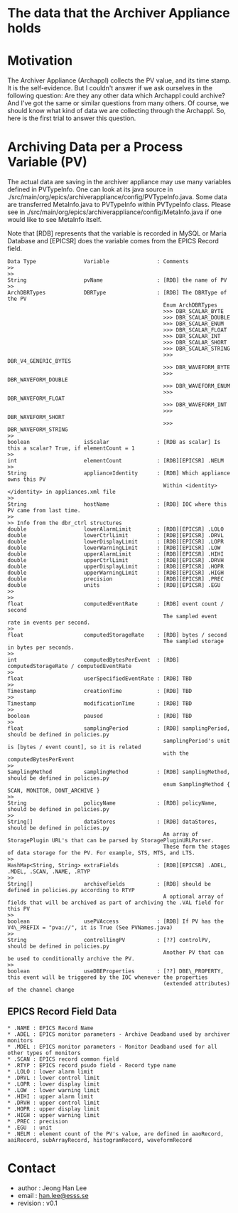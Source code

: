 The data that the Archiver Appliance holds
=================

# Motivation
The Archiver Appliance (Archappl) collects the PV value, and its time stamp. It is the self-evidence. But I couldn't answer if we ask ourselves in the following question: Are they any other data which Archappl could archive? And I've got the same or similar questions from many others. Of course, we should know what kind of data we are collecting through the Archappl. So, here is the first trial to answer this question. 


# Archiving Data per a Process Variable (PV)
The actual data are saving in the archiver appliance may use many variables defined in PVTypeInfo. One can look at its java source in ./src/main/org/epics/archiverappliance/config/PVTypeInfo.java. Some data are transferred MetaInfo.java to PVTypeInfo within PVTypeInfo class. Please see in ./src/main/org/epics/archiverappliance/config/MetaInfo.java if one would like to see MetaInfo itself.  

Note that [RDB] represents that the variable is recorded in MySQL or Maria Database and [EPICSR] does the variable comes from the EPICS Record field. 

```
Data Type               Variable               : Comments
>>
>>
String                  pvName                 : [RDB] the name of PV 
>>
ArchDBRTypes            DBRType                : [RDB] The DBRType of the PV
                                                 Enum ArchDBRTypes
												 >>> DBR_SCALAR_BYTE
												 >>> DBR_SCALAR_DOUBLE 
												 >>> DBR_SCALAR_ENUM 
											     >>> DBR_SCALAR_FLOAT 
												 >>> DBR_SCALAR_INT 
												 >>> DBR_SCALAR_SHORT 
												 >>> DBR_SCALAR_STRING 
												 >>> DBR_V4_GENERIC_BYTES 
												 >>> DBR_WAVEFORM_BYTE 
												 >>> DBR_WAVEFORM_DOUBLE 
												 >>> DBR_WAVEFORM_ENUM 
												 >>> DBR_WAVEFORM_FLOAT 
												 >>> DBR_WAVEFORM_INT 
												 >>> DBR_WAVEFORM_SHORT 
												 >>> DBR_WAVEFORM_STRING
>>												 
boolean                 isScalar               : [RDB as scalar] Is this a scalar? True, if elementCount = 1
>>
int                     elementCount           : [RDB][EPICSR] .NELM
>>
String                  applianceIdentity      : [RDB] Which appliance owns this PV
	                                             Within <identity> </identity> in appliances.xml file
>>
String                  hostName               : [RDB] IOC where this PV came from last time.
>>
>> Info from the dbr_ctrl structures
double                  lowerAlarmLimit        : [RDB][EPICSR] .LOLO 
double                  lowerCtrlLimit         : [RDB][EPICSR] .DRVL
double                  lowerDisplayLimit      : [RDB][EPICSR] .LOPR
double                  lowerWarningLimit      : [RDB][EPICSR] .LOW
double                  upperAlarmLimit        : [RDB][EPICSR] .HIHI
double                  upperCtrlLimit         : [RDB][EPICSR] .DRVH
double                  upperDisplayLimit      : [RDB][EPICSR] .HOPR
double                  upperWarningLimit      : [RDB][EPICSR] .HIGH
double                  precision              : [RDB][EPICSR] .PREC
double                  units                  : [RDB][EPICSR] .EGU
>>
>> 
float                   computedEventRate      : [RDB] event count / second 
                                                 The sampled event rate in events per second.
>>
float                   computedStorageRate    : [RDB] bytes / second 
												 The sampled storage in bytes per seconds.
>>
int                     computedBytesPerEvent  : [RDB] computedStorageRate / computedEventRate
>>
float                   userSpecifiedEventRate : [RDB] TBD
>>
Timestamp               creationTime           : [RDB] TBD
>>
Timestamp               modificationTime       : [RDB] TBD
>>
boolean                 paused                 : [RDB] TBD
>>
float                   samplingPeriod         : [RDB] samplingPeriod, should be defined in policies.py
	                                             samplingPeriod's unit is [bytes / event count], so it is related
												 with the computedBytesPerEvent
>>
SamplingMethod          samplingMethod         : [RDB] samplingMethod, should be defined in policies.py
                                                 enum SamplingMethod { SCAN, MONITOR, DONT_ARCHIVE }
>>
String                  policyName             : [RDB] policyName, should be defined in policies.py
>>
String[]                dataStores             : [RDB] dataStores, should be defined in policies.py 
                                                 An array of StoragePlugin URL's that can be parsed by StoragePluginURLParser.
                                                 These form the stages of data storage for the PV. For example, STS, MTS, and LTS. 
>>
HashMap<String, String> extraFields            : [RDB][EPICSR] .ADEL, .MDEL, .SCAN, .NAME, .RTYP
>>
String[]                archiveFields          : [RDB] should be defined in policies.py according to RTYP
												 A optional array of fields that will be archived as part of archiving the .VAL field for this PV
>>
boolean                 usePVAccess            : [RDB] If PV has the V4\_PREFIX = "pva://", it is True (See PVNames.java)
>>
String                  controllingPV          : [??] controlPV, should be defined in policies.py
                                                 Another PV that can be used to conditionally archive the PV.
>>
boolean                 useDBEProperties       : [??] DBE\_PROPERTY, this event will be triggered by the IOC whenever the properties
												 (extended attributes) of the channel change
```

## EPICS Record Field Data
```
* .NAME : EPICS Record Name
* .ADEL : EPICS monitor parameters - Archive Deadband used by archiver monitors
* .MDEL : EPICS monitor parameters - Monitor Deadband used for all other types of monitors
* .SCAN : EPICS record common field 
* .RTYP : EPICS record psudo field - Record type name
* .LOLO : lower alarm limit
* .DRVL : lower control limit
* .LOPR : lower display limit
* .LOW  : lower warning limit
* .HIHI : upper alarm limit
* .DRVH : upper control limit
* .HOPR : upper display limit
* .HIGH : upper warning limit
* .PREC : precision
* .EGU  : unit
* .NELM : element count of the PV's value, are defined in aaoRecord, aaiRecord, subArrayRecord, histogramRecord, waveformRecord

```




# Contact
* author   : Jeong Han Lee
* email    : han.lee@esss.se
* revision : v0.1

